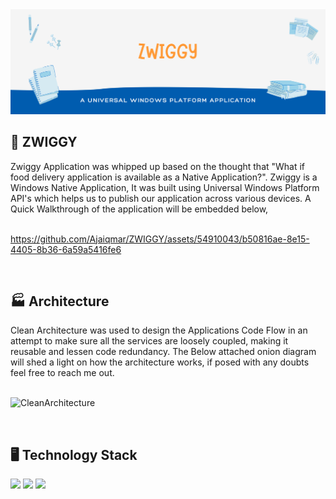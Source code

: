 <img src="static/Images/banner.png" />

<h2> 🚚 ZWIGGY </h2>
Zwiggy Application was whipped up based on the thought that "What if food delivery application is available as a Native Application?". Zwiggy is a Windows Native Application, It was built using Universal Windows Platform API's which helps us to publish our application across various devices. A Quick Walkthrough of the application will be embedded below,
<br/>
<br/>

https://github.com/Ajaiqmar/ZWIGGY/assets/54910043/b50816ae-8e15-4405-8b36-6a59a5416fe6

<br/>
<h2> 🏭 Architecture </h2>
Clean Architecture was used to design the Applications Code Flow in an attempt to make sure all the services are loosely coupled, making it reusable and lessen code redundancy. The Below attached onion diagram will shed a light on how the architecture works, if posed with any doubts feel free to reach me out.

<br/>
<br/>

![CleanArchitecture](https://github.com/Ajaiqmar/ZWIGGY/assets/54910043/09cd7aa4-7f76-438c-b933-742567c4bb30)

<br/>
<h2> 🖥️ Technology Stack </h2>
<img src="https://img.shields.io/badge/C Sharp-%20-brightgreen" />
<img src="https://img.shields.io/badge/XAML-%20-green" />
<img src="https://img.shields.io/badge/SQLite-%20-red" />


